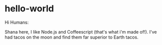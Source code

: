 # hello-world

Hi Humans:

Shana here, I like Node.js and Coffeescript (that's what i'm made of!).
I've had tacos on the moon and find them far superior to Earth tacos.
